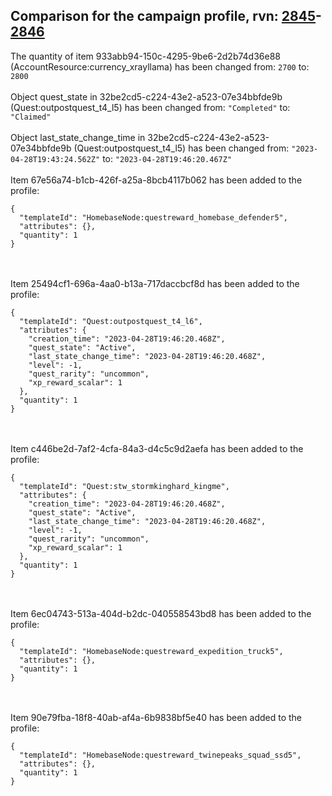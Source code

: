 ## Comparison for the campaign profile, rvn: [2845](https://github.com/PRO100KatYT/FortniteProfileRevisions/tree/main/profiles/campaign/2845%20campaign.json)-[2846](https://github.com/PRO100KatYT/FortniteProfileRevisions/tree/main/profiles/campaign/2846%20campaign.json)

The quantity of item 933abb94-150c-4295-9be6-2d2b74d36e88 (AccountResource:currency_xrayllama) has been changed from: `2700` to: `2800`
<br><br>
Object quest_state in 32be2cd5-c224-43e2-a523-07e34bbfde9b (Quest:outpostquest_t4_l5) has been changed from: `"Completed"` to: `"Claimed"`
<br><br>
Object last_state_change_time in 32be2cd5-c224-43e2-a523-07e34bbfde9b (Quest:outpostquest_t4_l5) has been changed from: `"2023-04-28T19:43:24.562Z"` to: `"2023-04-28T19:46:20.467Z"`
<br><br>
Item 67e56a74-b1cb-426f-a25a-8bcb4117b062 has been added to the profile:

```
{
  "templateId": "HomebaseNode:questreward_homebase_defender5",
  "attributes": {},
  "quantity": 1
}
```

<br><br>
Item 25494cf1-696a-4aa0-b13a-717daccbcf8d has been added to the profile:

```
{
  "templateId": "Quest:outpostquest_t4_l6",
  "attributes": {
    "creation_time": "2023-04-28T19:46:20.468Z",
    "quest_state": "Active",
    "last_state_change_time": "2023-04-28T19:46:20.468Z",
    "level": -1,
    "quest_rarity": "uncommon",
    "xp_reward_scalar": 1
  },
  "quantity": 1
}
```

<br><br>
Item c446be2d-7af2-4cfa-84a3-d4c5c9d2aefa has been added to the profile:

```
{
  "templateId": "Quest:stw_stormkinghard_kingme",
  "attributes": {
    "creation_time": "2023-04-28T19:46:20.468Z",
    "quest_state": "Active",
    "last_state_change_time": "2023-04-28T19:46:20.468Z",
    "level": -1,
    "quest_rarity": "uncommon",
    "xp_reward_scalar": 1
  },
  "quantity": 1
}
```

<br><br>
Item 6ec04743-513a-404d-b2dc-040558543bd8 has been added to the profile:

```
{
  "templateId": "HomebaseNode:questreward_expedition_truck5",
  "attributes": {},
  "quantity": 1
}
```

<br><br>
Item 90e79fba-18f8-40ab-af4a-6b9838bf5e40 has been added to the profile:

```
{
  "templateId": "HomebaseNode:questreward_twinepeaks_squad_ssd5",
  "attributes": {},
  "quantity": 1
}
```

<br><br>
